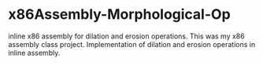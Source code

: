# x86Assembly-Morphological-Op
inline x86 assembly for dilation and erosion operations.
This was my x86 assembly class project. Implementation of dilation and erosion operations in inline assembly.
